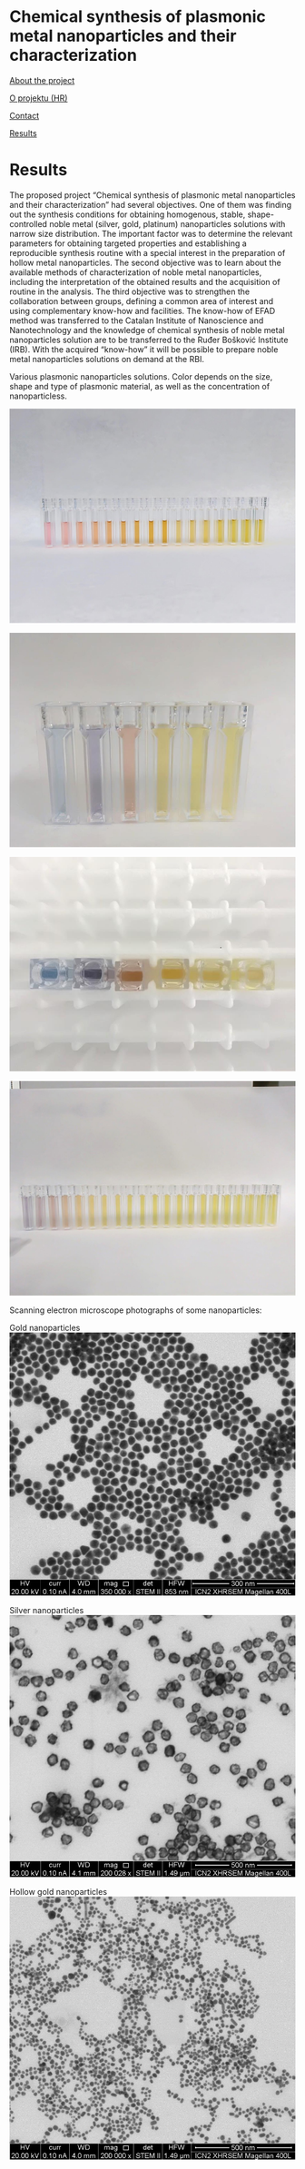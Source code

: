 # Chemical synthesis of plasmonic metal nanoparticles and their characterization


[About the project](./readme.md)

[O projektu (HR)](./hrabout.md)

[Contact](./contact.md)

[Results](./results.md)

# Results

The proposed project “Chemical synthesis of plasmonic metal nanoparticles and their characterization” had several objectives. One of them was finding out the synthesis conditions for obtaining homogenous, stable, shape-controlled noble metal (silver, gold, platinum) nanoparticles solutions with narrow size distribution. The important factor was to determine the relevant parameters for obtaining targeted properties and establishing a reproducible synthesis routine with a special interest in the preparation of hollow metal nanoparticles. The second objective was to learn about the available methods of characterization of noble metal nanoparticles, including the interpretation of the obtained results and the acquisition  of routine in the analysis. The third objective was to strengthen the collaboration between groups, defining a common area of interest and using complementary know-how and facilities. The know-how of EFAD method was transferred to the Catalan Institute of Nanoscience and Nanotechnology and the knowledge of chemical synthesis of noble metal nanoparticles solution are to be transferred to the Ruđer Bošković Institute (IRB). With the acquired “know-how” it will be possible to prepare noble metal nanoparticles solutions on demand at the RBI. 


Various plasmonic nanoparticles solutions. Color depends on the size, shape and type of plasmonic material, as well as the concentration of nanoparticless.

![np1](./photos/np1.jpg)  

![np2](./photos/np2.jpg)  

![np3](./photos/np3.jpg)  

![np4](./photos/np4.jpg)  


Scanning electron microscope photographs of some nanoparticles:

Gold nanoparticles
![aunp](./sem/aunp.jpg) 

Silver nanoparticles
![agnp](./sem/agnp.jpg) 

Hollow gold nanoparticles
![hollowaunp](./sem/hollowaunp.jpg) 


